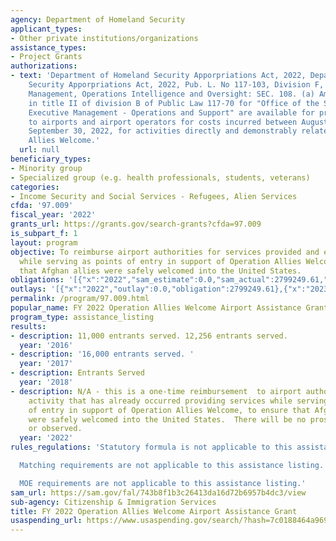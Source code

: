 ```yaml
---
agency: Department of Homeland Security
applicant_types:
- Other private institutions/organizations
assistance_types:
- Project Grants
authorizations:
- text: 'Department of Homeland Security Apporpriations Act, 2022, Department of Homeland
    Security Apporpriations Act, 2022, Pub. L. No 117-103, Division F, Title I: Departmental
    Management, Operations Intelligence and Oversight: SEC. 108. (a) Amounts provided
    in title II of division B of Public Law 117-70 for "Office of the Secretary and
    Executive Management - Operations and Support" are available for providing reimbursement
    to airports and airport operators for costs incurred between August 1, 2021, and
    September 30, 2022, for activities directly and demonstrably related to Operation
    Allies Welcome.'
  url: null
beneficiary_types:
- Minority group
- Specialized group (e.g. health professionals, students, veterans)
categories:
- Income Security and Social Services - Refugees, Alien Services
cfda: '97.009'
fiscal_year: '2022'
grants_url: https://grants.gov/search-grants?cfda=97.009
is_subpart_f: 1
layout: program
objective: To reimburse airport authorities for services provided and expenses incurred
  while serving as points of entry in support of Operation Allies Welcome to ensure
  that Afghan allies were safely welcomed into the United States.
obligations: '[{"x":"2022","sam_estimate":0.0,"sam_actual":2799249.61,"usa_spending_actual":1635151.84},{"x":"2023","sam_estimate":0.0,"sam_actual":0.0,"usa_spending_actual":-115178.39},{"x":"2024","sam_estimate":0.0,"sam_actual":0.0,"usa_spending_actual":0.0}]'
outlays: '[{"x":"2022","outlay":0.0,"obligation":2799249.61},{"x":"2023","outlay":0.0,"obligation":0.0},{"x":"2024","outlay":0.0,"obligation":0.0}]'
permalink: /program/97.009.html
popular_name: FY 2022 Operation Allies Welcome Airport Assistance Grant
program_type: assistance_listing
results:
- description: 11,000 entrants served. 12,256 entrants served.
  year: '2016'
- description: '16,000 entrants served. '
  year: '2017'
- description: Entrants Served
  year: '2018'
- description: N/A - this is a one-time reimbursement  to airport authorities for
    activity that has already occurred providing services while serving as points
    of entry in support of Operation Allies Welcome, to ensure that Afghan allies
    were safely welcomed into the United States.  There will be no prospective activities  completed
    or observed.
  year: '2022'
rules_regulations: 'Statutory formula is not applicable to this assistance listing.

  Matching requirements are not applicable to this assistance listing.

  MOE requirements are not applicable to this assistance listing.'
sam_url: https://sam.gov/fal/743b8f1b3c26413da16d72b6957b4dc3/view
sub-agency: Citizenship & Immigration Services
title: FY 2022 Operation Allies Welcome Airport Assistance Grant
usaspending_url: https://www.usaspending.gov/search/?hash=7c0188464a969b336c4455c1459036b8
---
```

